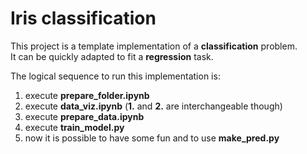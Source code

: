 Iris classification
===================


This project is a template implementation of a **classification** problem.  
It can be quickly adapted to fit a **regression** task.

The logical sequence to run this implementation is:
1. execute **prepare_folder.ipynb**
2. execute **data_viz.ipynb** (**1.** and **2.** are interchangeable though)
3. execute **prepare_data.ipynb**
4. execute **train_model.py**
5. now it is possible to have some fun and to use **make_pred.py**
